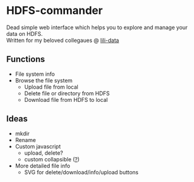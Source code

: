 # HDFS-commander
Dead simple web interface which helps you to explore and manage your data on HDFS.  
Written for my beloved collegaues @ [lili-data](https://github.com/lili-data/)

## Functions
- File system info
- Browse the file system
  - Upload file from local
  - Delete file or directory from HDFS
  - Download file from HDFS to local

## Ideas
- mkdir
- Rename
- Custom javascript
  - upload, delete?
  - custom collapsible ([?](https://www.w3schools.com/howto/howto_js_collapsible.asp))
- More detailed file info
  - SVG for delete/download/info/upload buttons
